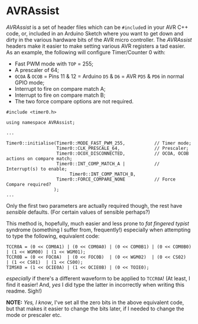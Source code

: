 # AVRAssist
_AVRAssist_ is a set of header files which can be `#include`d in your AVR C++ code, or, included in an Arduino Sketch where you want to get down and dirty in the various hardware bits of the AVR micro controller. The _AVRAssist_ headers make it easier to make setting various AVR registers a tad easier. As an example, the following will configure Timer/Counter 0 with:

* Fast PWM mode with `TOP` = 255;
* A prescaler of 64;
* `OCOA` & `OCOB` = Pins 11 & 12 = Arduino `D5` & `D6` = AVR `PD5` & `PD6` in normal GPIO mode;
* Interrupt to fire on compare match A;
* Interrupt to fire on compare match B;
* The two force compare options are not required.

````
#include <timer0.h>

using namespace AVRAssist;

...

Timer0::initialise(Timer0::MODE_FAST_PWM_255,           // Timer mode;
                   Timer0::CLK_PRESCALE_64,             // Prescaler;
                   Timer0::OCOX_DISCONNECTED,           // OCOA, OCOB actions on compare match;
                   Timer0::INT_COMP_MATCH_A |           // Interrupt(s) to enable;
                        Timer0::INT_COMP_MATCH_B,
                   Timer0::FORCE_COMPARE_NONE           // Force Compare required?
                  );
...
````

Only the first two parameters are actually required though, the rest have _sensible_ defaults. (For certain values of sensible perhaps?)

This method is, hopefully, much easier and less prone to _fat fingered typist_ syndrome (something I suffer from, frequently!) especially when attempting to type the following, equivalent code:

````
TCCR0A = (0 << COM0A1) | (0 << COM0A0) | (0 << COM0B1) | (0 << COM0B0) | (1 << WGM00) | (1 << WGM01);
TCCR0B = (0 << FOC0A)  | (0 << FOC0B)  | (0 << WGM02)  | (0 << CS02)   | (1 << CS01)  | (1 << CS00);
TIMSK0 = (1 << OCIE0A) | (1 << OCIE0B) | (0 << TOIE0);
````

_especially_ if there's a different waveform to be applied to `TCCR0A`! (At least, I find it easier! And, _yes_ I did type the latter in incorrectly when writing this readme. Sigh!)

__NOTE:__ _Yes, I know_, I've set all the zero bits in the above equivalent code, but that makes it easier to change the bits later, if I needed to change the mode or prescaler etc.
